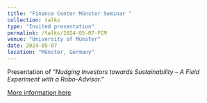 ```yaml
---
title: "Finance Center Münster Seminar "
collection: talks
type: "Invited presentation"
permalink: /talks/2024-05-07-FCM
venue: "University of Münster"
date: 2024-05-07
location: "Münster, Germany"
---
```


Presentation of <i>"Nudging Investors towards Sustainability – A Field Experiment with a Robo-Advisor."</i>

[More information here](https://www.wiwi.uni-muenster.de/fcm/en)

